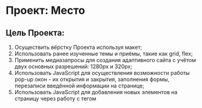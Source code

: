 # Проект: Место

## Цель Проекта:
1. Осуществить вёрстку Проекта используя макет;
2. Использовать ранее изученные темы и приёмы, такие как grid, flex;
3. Применить медиазапросы для создания адаптивного сайта с учётом двух основных разрешений: 1280px и 320px;
4. Использовать JavaScript для осуществления возможности работы pop-up окон - их открытия и закрытия, заполнения формы, перезаписи введённой информации на странице;
5. Использовать JavaScript для добавления новых элементов на страницу через работу с тегом <template>.
6. Реализована валидация форм на странице.
7. Реализована возможность закрытия попапов по клику на оверлей и по кнопке Escape.
8. Научиться применять ООП и модули.
9. Научиться осуществлять сборку проекта с использованием Webpack и других инструментов.
10. ***Получить удовольствие от работы, узнать что-то новое в процессе её реализации.***

### Обзор Проекта
В проекте используются ранее изученые темы и технологии:
- БЭМ;
- псевдоклассы;
- Флексбокс;
- Гриды;
- семантические теги;
- JavaScript;
- ООП, модули;
- Webpack;
и т.д.

#### Итог проекта

Итоговый вариант проекта можно посмотреть по ссылке:
https://antropovag.github.io/mesto/

Благодарю за внимание!
